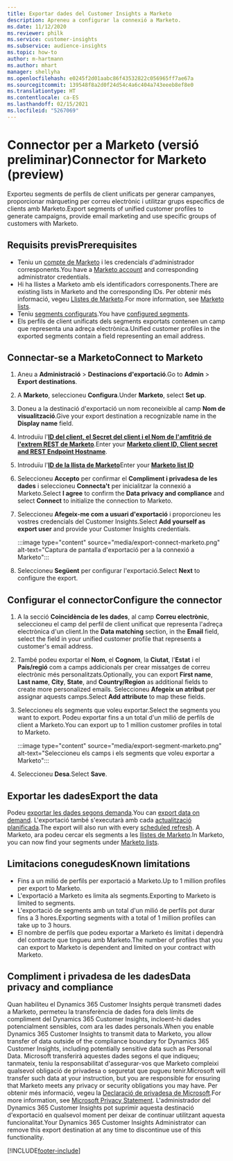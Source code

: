 ```yaml
---
title: Exportar dades del Customer Insights a Marketo
description: Apreneu a configurar la connexió a Marketo.
ms.date: 11/12/2020
ms.reviewer: philk
ms.service: customer-insights
ms.subservice: audience-insights
ms.topic: how-to
author: m-hartmann
ms.author: mhart
manager: shellyha
ms.openlocfilehash: e0245f2d01aabc86f43532822c056965ff7ae67a
ms.sourcegitcommit: 139548f8a2d0f24d54c4a6c404a743eeeb8ef8e0
ms.translationtype: HT
ms.contentlocale: ca-ES
ms.lasthandoff: 02/15/2021
ms.locfileid: "5267069"
---
```

# <a name="connector-for-marketo-preview"></a><span data-ttu-id="ebb95-103">Connector per a Marketo (versió preliminar)</span><span class="sxs-lookup"><span data-stu-id="ebb95-103">Connector for Marketo (preview)</span></span>

<span data-ttu-id="ebb95-104">Exporteu segments de perfils de client unificats per generar campanyes, proporcionar màrqueting per correu electrònic i utilitzar grups específics de clients amb Marketo.</span><span class="sxs-lookup"><span data-stu-id="ebb95-104">Export segments of unified customer profiles to generate campaigns, provide email marketing and use specific groups of customers with Marketo.</span></span>

## <a name="prerequisites"></a><span data-ttu-id="ebb95-105">Requisits previs</span><span class="sxs-lookup"><span data-stu-id="ebb95-105">Prerequisites</span></span>

-   <span data-ttu-id="ebb95-106">Teniu un [compte de Marketo](https://login.marketo.com/) i les credencials d'administrador corresponents.</span><span class="sxs-lookup"><span data-stu-id="ebb95-106">You have a [Marketo account](https://login.marketo.com/) and corresponding administrator credentials.</span></span>
-   <span data-ttu-id="ebb95-107">Hi ha llistes a Marketo amb els identificadors corresponents.</span><span class="sxs-lookup"><span data-stu-id="ebb95-107">There are existing lists in Marketo and the corresponding IDs.</span></span> <span data-ttu-id="ebb95-108">Per obtenir més informació, vegeu [Llistes de Marketo](https://docs.marketo.com/display/public/DOCS/Understanding+Static+Lists).</span><span class="sxs-lookup"><span data-stu-id="ebb95-108">For more information, see [Marketo lists](https://docs.marketo.com/display/public/DOCS/Understanding+Static+Lists).</span></span>
-   <span data-ttu-id="ebb95-109">Teniu [segments configurats](segments.md).</span><span class="sxs-lookup"><span data-stu-id="ebb95-109">You have [configured segments](segments.md).</span></span>
-   <span data-ttu-id="ebb95-110">Els perfils de client unificats dels segments exportats contenen un camp que representa una adreça electrònica.</span><span class="sxs-lookup"><span data-stu-id="ebb95-110">Unified customer profiles in the exported segments contain a field representing an email address.</span></span>

## <a name="connect-to-marketo"></a><span data-ttu-id="ebb95-111">Connectar-se a Marketo</span><span class="sxs-lookup"><span data-stu-id="ebb95-111">Connect to Marketo</span></span>

1. <span data-ttu-id="ebb95-112">Aneu a **Administració** > **Destinacions d'exportació**.</span><span class="sxs-lookup"><span data-stu-id="ebb95-112">Go to **Admin** > **Export destinations**.</span></span>

1. <span data-ttu-id="ebb95-113">A **Marketo**, seleccioneu **Configura**.</span><span class="sxs-lookup"><span data-stu-id="ebb95-113">Under **Marketo**, select **Set up**.</span></span>

1. <span data-ttu-id="ebb95-114">Doneu a la destinació d'exportació un nom reconeixible al camp **Nom de visualització**.</span><span class="sxs-lookup"><span data-stu-id="ebb95-114">Give your export destination a recognizable name in the **Display name** field.</span></span>

1. <span data-ttu-id="ebb95-115">Introduïu l'**[ID del client, el Secret del client i el Nom de l'amfitrió de l'extrem REST de Marketo](https://developers.marketo.com/rest-api/authentication/)**.</span><span class="sxs-lookup"><span data-stu-id="ebb95-115">Enter your **[Marketo client ID, Client secret and REST Endpoint Hostname](https://developers.marketo.com/rest-api/authentication/)**.</span></span>

1. <span data-ttu-id="ebb95-116">Introduïu l'**[ID de la llista de Marketo](https://docs.marketo.com/display/public/DOCS/Understanding+Static+Lists)**</span><span class="sxs-lookup"><span data-stu-id="ebb95-116">Enter your **[Marketo list ID](https://docs.marketo.com/display/public/DOCS/Understanding+Static+Lists)**</span></span> 

1. <span data-ttu-id="ebb95-117">Seleccioneu **Accepto** per confirmar el **Compliment i privadesa de les dades** i seleccioneu **Connecta't** per inicialitzar la connexió a Marketo.</span><span class="sxs-lookup"><span data-stu-id="ebb95-117">Select **I agree** to confirm the **Data privacy and compliance** and select **Connect** to initialize the connection to Marketo.</span></span>

1. <span data-ttu-id="ebb95-118">Seleccioneu **Afegeix-me com a usuari d'exportació** i proporcioneu les vostres credencials del Customer Insights.</span><span class="sxs-lookup"><span data-stu-id="ebb95-118">Select **Add yourself as export user** and provide your Customer Insights credentials.</span></span>

   :::image type="content" source="media/export-connect-marketo.png" alt-text="Captura de pantalla d'exportació per a la connexió a Marketo":::

1. <span data-ttu-id="ebb95-120">Seleccioneu **Següent** per configurar l'exportació.</span><span class="sxs-lookup"><span data-stu-id="ebb95-120">Select **Next** to configure the export.</span></span>

## <a name="configure-the-connector"></a><span data-ttu-id="ebb95-121">Configurar el connector</span><span class="sxs-lookup"><span data-stu-id="ebb95-121">Configure the connector</span></span>

1. <span data-ttu-id="ebb95-122">A la secció **Coincidència de les dades**, al camp **Correu electrònic**, seleccioneu el camp del perfil de client unificat que representa l'adreça electrònica d'un client.</span><span class="sxs-lookup"><span data-stu-id="ebb95-122">In the **Data matching** section, in the **Email** field, select the field in your unified customer profile that represents a customer's email address.</span></span> 

1. <span data-ttu-id="ebb95-123">També podeu exportar el **Nom**, el **Cognom**, la **Ciutat**, l'**Estat** i el **País/regió** com a camps addicionals per crear missatges de correu electrònic més personalitzats.</span><span class="sxs-lookup"><span data-stu-id="ebb95-123">Optionally, you can export **First name**, **Last name**, **City**, **State**, and **Country/Region**  as additional fields to create more personalized emails.</span></span> <span data-ttu-id="ebb95-124">Seleccioneu **Afegeix un atribut** per assignar aquests camps.</span><span class="sxs-lookup"><span data-stu-id="ebb95-124">Select **Add attribute** to map these fields.</span></span>

1. <span data-ttu-id="ebb95-125">Seleccioneu els segments que voleu exportar.</span><span class="sxs-lookup"><span data-stu-id="ebb95-125">Select the segments you want to export.</span></span> <span data-ttu-id="ebb95-126">Podeu exportar fins a un total d'un milió de perfils de client a Marketo.</span><span class="sxs-lookup"><span data-stu-id="ebb95-126">You can export up to 1 million customer profiles in total to Marketo.</span></span>

   :::image type="content" source="media/export-segment-marketo.png" alt-text="Seleccioneu els camps i els segments que voleu exportar a Marketo":::

1. <span data-ttu-id="ebb95-128">Seleccioneu **Desa**.</span><span class="sxs-lookup"><span data-stu-id="ebb95-128">Select **Save**.</span></span>

## <a name="export-the-data"></a><span data-ttu-id="ebb95-129">Exportar les dades</span><span class="sxs-lookup"><span data-stu-id="ebb95-129">Export the data</span></span>

<span data-ttu-id="ebb95-130">Podeu [exportar les dades segons demanda](export-destinations.md).</span><span class="sxs-lookup"><span data-stu-id="ebb95-130">You can [export data on demand](export-destinations.md).</span></span> <span data-ttu-id="ebb95-131">L'exportació també s'executarà amb cada [actualització planificada](system.md#schedule-tab).</span><span class="sxs-lookup"><span data-stu-id="ebb95-131">The export will also run with every [scheduled refresh](system.md#schedule-tab).</span></span> <span data-ttu-id="ebb95-132">A Marketo, ara podeu cercar els segments a les [llistes de Marketo](ttps://docs.marketo.com/display/public/DOCS/Understanding+Static+Lists).</span><span class="sxs-lookup"><span data-stu-id="ebb95-132">In Marketo, you can now find your segments under [Marketo lists](ttps://docs.marketo.com/display/public/DOCS/Understanding+Static+Lists).</span></span>

## <a name="known-limitations"></a><span data-ttu-id="ebb95-133">Limitacions conegudes</span><span class="sxs-lookup"><span data-stu-id="ebb95-133">Known limitations</span></span>

- <span data-ttu-id="ebb95-134">Fins a un milió de perfils per exportació a Marketo.</span><span class="sxs-lookup"><span data-stu-id="ebb95-134">Up to 1 million profiles per export to Marketo.</span></span>
- <span data-ttu-id="ebb95-135">L'exportació a Marketo es limita als segments.</span><span class="sxs-lookup"><span data-stu-id="ebb95-135">Exporting to Marketo is limited to segments.</span></span>
- <span data-ttu-id="ebb95-136">L'exportació de segments amb un total d'un milió de perfils pot durar fins a 3 hores.</span><span class="sxs-lookup"><span data-stu-id="ebb95-136">Exporting segments with a total of 1 million profiles can take up to 3 hours.</span></span> 
- <span data-ttu-id="ebb95-137">El nombre de perfils que podeu exportar a Marketo és limitat i dependrà del contracte que tingueu amb Marketo.</span><span class="sxs-lookup"><span data-stu-id="ebb95-137">The number of profiles that you can export to Marketo is dependent and limited on your contract with Marketo.</span></span>

## <a name="data-privacy-and-compliance"></a><span data-ttu-id="ebb95-138">Compliment i privadesa de les dades</span><span class="sxs-lookup"><span data-stu-id="ebb95-138">Data privacy and compliance</span></span>

<span data-ttu-id="ebb95-139">Quan habiliteu el Dynamics 365 Customer Insights perquè transmeti dades a Marketo, permeteu la transferència de dades fora dels límits de compliment del Dynamics 365 Customer Insights, incloent-hi dades potencialment sensibles, com ara les dades personals.</span><span class="sxs-lookup"><span data-stu-id="ebb95-139">When you enable Dynamics 365 Customer Insights to transmit data to Marketo, you allow transfer of data outside of the compliance boundary for Dynamics 365 Customer Insights, including potentially sensitive data such as Personal Data.</span></span> <span data-ttu-id="ebb95-140">Microsoft transferirà aquestes dades segons el que indiqueu; tanmateix, teniu la responsabilitat d'assegurar-vos que Marketo compleixi qualsevol obligació de privadesa o seguretat que pugueu tenir.</span><span class="sxs-lookup"><span data-stu-id="ebb95-140">Microsoft will transfer such data at your instruction, but you are responsible for ensuring that Marketo meets any privacy or security obligations you may have.</span></span> <span data-ttu-id="ebb95-141">Per obtenir més informació, vegeu la [Declaració de privadesa de Microsoft](https://go.microsoft.com/fwlink/?linkid=396732).</span><span class="sxs-lookup"><span data-stu-id="ebb95-141">For more information, see [Microsoft Privacy Statement](https://go.microsoft.com/fwlink/?linkid=396732).</span></span>
<span data-ttu-id="ebb95-142">L'administrador del Dynamics 365 Customer Insights pot suprimir aquesta destinació d'exportació en qualsevol moment per deixar de continuar utilitzant aquesta funcionalitat.</span><span class="sxs-lookup"><span data-stu-id="ebb95-142">Your Dynamics 365 Customer Insights Administrator can remove this export destination at any time to discontinue use of this functionality.</span></span>


[!INCLUDE[footer-include](../includes/footer-banner.md)]